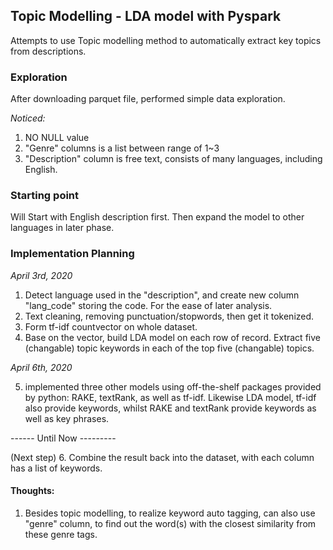 
## Topic Modelling - LDA model with Pyspark

Attempts to use Topic modelling method to automatically extract key topics from descriptions. 


### Exploration
After downloading parquet file, performed simple data exploration. 

*Noticed:*
1. NO NULL value
2. "Genre" columns is a list between range of 1~3
3. "Description" column is free text, consists of many languages, including English. 

### Starting point
Will Start with English description first. Then expand the model to other languages in later phase. 

### Implementation Planning
*April 3rd, 2020*
1. Detect language used in the "description", and create new column "lang_code" storing the code. For the ease of later analysis. 
2. Text cleaning, removing punctuation/stopwords, then get it tokenized.
3. Form tf-idf countvector on whole dataset.
4. Base on the vector, build LDA model on each row of record. Extract five (changable) topic keywords in each of the top five (changable) topics. 

*April 6th, 2020*

5. implemented three other models using off-the-shelf packages provided by python: RAKE, textRank, as well as tf-idf. 
Likewise LDA model, tf-idf also provide keywords, whilst RAKE and textRank provide keywords as well as key phrases. 

------ Until Now ---------

(Next step)
6. Combine the result back into the dataset, with each column has a list of keywords.

#### Thoughts:
1. Besides topic modelling, to realize keyword auto tagging, can also use "genre" column, to find out the word(s) with the closest similarity from these genre tags. 

